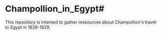 # Champollion_in_Egypt#
This repository is intented to gather ressources about Champollion's travel to Egypt in 1828-1829.
